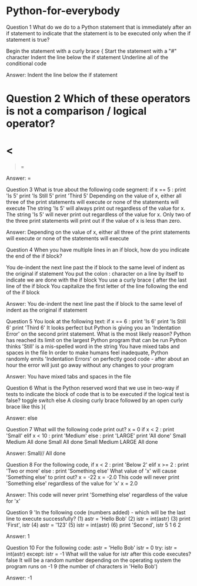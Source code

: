 # Python-for-everybody
Question 1
What do we do to a Python statement that is immediately after an if statement to indicate that the statement is to be executed only when the if statement is true?

Begin the statement with a curly brace {
Start the statement with a "#" character
Indent the line below the if statement
Underline all of the conditional code

Answer: Indent the line below the if statement

Question 2
Which of these operators is not a comparison / logical operator?
=
<
==
>=
>

Answer: =

Question 3
What is true about the following code segment:
if  x == 5 :
    print 'Is 5'
    print 'Is Still 5'
    print 'Third 5'
Depending on the value of x, either all three of the print statements will execute or none of the statements will execute
The string 'Is 5' will always print out regardless of the value for x.
The string 'Is 5' will never print out regardless of the value for x.
Only two of the three print statements will print out if the value of x is less than zero.

Answer: Depending on the value of x, either all three of the print statements will execute or none of the statements will execute

Question 4
When you have multiple lines in an if block, how do you indicate the end of the if block?

You de-indent the next line past the if block to the same level of indent as the original if statement
You put the colon : character on a line by itself to indicate we are done with the if block
You use a curly brace { after the last line of the if block
You capitalize the first letter of the line following the end of the if block

Answer: You de-indent the next line past the if block to the same level of indent as the original if statement

Question 5
You look at the following text:
if x == 6 :
    print 'Is 6'
    print 'Is Still 6'
    print 'Third 6'
It looks perfect but Python is giving you an 'Indentation Error' on the second print statement. What is the most likely reason?
Python has reached its limit on the largest Python program that can be run
Python thinks 'Still' is a mis-spelled word in the string
You have mixed tabs and spaces in the file
In order to make humans feel inadequate, Python randomly emits 'Indentation Errors' on perfectly good code - after about an hour the error will just go away without any changes to your program

Answer: You have mixed tabs and spaces in the file

Question 6
What is the Python reserved word that we use in two-way if tests to indicate the block of code that is to be executed if the logical test is false?
toggle
switch
else
A closing curly brace followed by an open curly brace like this }{

Answer: else

Question 7
What will the following code print out?
x = 0
if x < 2 :
    print 'Small'
elif x < 10 :
    print 'Medium'
else :
    print 'LARGE'
print 'All done'
Small
Medium
All done
Small
All done
Small
Medium
LARGE
All done

Answer: Small// All done

Question 8
For the following code,
if x < 2 :
    print 'Below 2'
elif x >= 2 : 
    print 'Two or more'
else :
    print 'Something else'
What value of 'x' will cause 'Something else' to print out?
x = -22
x = -2.0
This code will never print 'Something else' regardless of the value for 'x'
x = 2.0

Answer: This code will never print 'Something else' regardless of the value for 'x'

Question 9
'In the following code (numbers added) - which will be the last line to execute successfully?
(1)   astr = 'Hello Bob'
(2)   istr = int(astr)
(3)   print 'First', istr
(4)   astr = '123'
(5)   istr = int(astr)
(6)   print 'Second', istr
5
1
6
2

Answer: 1

Question 10
For the following code:
astr = 'Hello Bob'
istr = 0
try:
    istr = int(astr)
except:
    istr = -1
What will the value for istr after this code executes?
false
It will be a random number depending on the operating system the program runs on
-1
9 (the number of characters in 'Hello Bob')

Answer: -1
